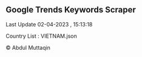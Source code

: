 

## Google Trends Keywords Scraper 
 
Last Update 02-04-2023 , 15:13:18

Country List :
VIETNAM.json



© Abdul Muttaqin 

